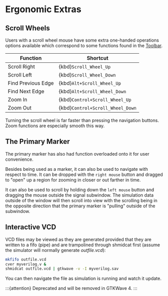 # Ergonomic Extras

## Scroll Wheels

Users with a scroll wheel mouse have some extra one-handed operations
options available which correspond to some functions found in the
[Toolbar](toolbar.md#toolbar).

| Function           | Shortcut                         |
|--------------------|----------------------------------|
| Scroll Right       | {kbd}`Scroll_Wheel_Up`           |
| Scroll Left        | {kbd}`Scroll_Wheel_Down`         |
| Find Previous Edge | {kbd}`Alt+Scroll_Wheel_Up`       |
| Find Next Edge     | {kbd}`Alt+Scroll_Wheel_Down`     |
| Zoom In            | {kbd}`Control+Scroll_Wheel_Up`   |
| Zoom Out           | {kbd}`Control+Scroll_Wheel_Down` |

Turning the scroll wheel is far faster than pressing the navigation
buttons. Zoom functions are especially smooth this way.

## The Primary Marker

The primary marker has also had function overloaded onto it for user
convenience. 

Besides being used as a marker, it can also be used to
navigate with respect to time. It can be dropped with the `right mouse`
button and dragged to "open" up a region for zooming in closer or out
farther in time. 

It can also be used to scroll by holding down the `left
mouse` button and dragging the mouse outside the signal subwindow. The
simulation data outside of the window will then scroll into view with
the scrolling being in the opposite direction that the primary marker is
"pulling" outside of the subwindow.

## Interactive VCD

VCD files may be viewed as they are generated provided that they are
written to a fifo (pipe) and are trampolined through shmidcat first
(assume the simulator will normally generate *outfile.vcd*):

```bash
mkfifo outfile.vcd
cver myverilog.v &
shmidcat outfile.vcd | gtkwave -v -I myverilog.sav
```

You can then navigate the file as simulation is running and watch it
update.

:::{attention}
Deprecated and will be removed in GTKWave 4.
:::
